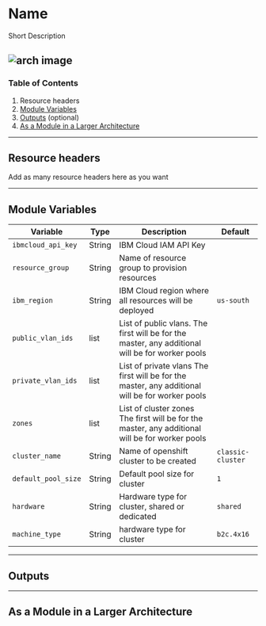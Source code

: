 # Name
Short Description

![arch image](path)
---

### Table of Contents
1. Resource headers
2. [Module Variables](##Module-Variables)
3. [Outputs](##Outputs) (optional)
4. [As a Module in a Larger Architecture](##As-a-Module-in-a-Larger-Architecture)

---
## Resource headers
Add as many resource headers here as you want

---
## Module Variables

Variable | Type | Description | Default
---------|------|-------------|--------
`ibmcloud_api_key` | String | IBM Cloud IAM API Key |
`resource_group` | String | Name of resource group to provision resources |
`ibm_region` | String | IBM Cloud region where all resources will be deployed | `us-south`
`public_vlan_ids` | list | List of public vlans. The first will be for the master, any additional will be for worker pools |
`private_vlan_ids` | list | List of private vlans The first will be for the master, any additional will be for worker pools |
`zones` | list | List of cluster zones The first will be for the master, any additional will be for worker pools |
`cluster_name` | String | Name of openshift cluster to be created | `classic-cluster`
`default_pool_size` | String | Default pool size for cluster | `1`
`hardware` | String | Hardware type for cluster, shared or dedicated | `shared`
`machine_type` | String | hardware type for cluster | `b2c.4x16`
---
## Outputs

---
## As a Module in a Larger Architecture

